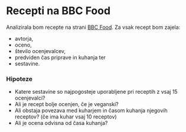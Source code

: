# Recepti na BBC Food

Analizirala bom recepte na strani [BBC Food](https://www.bbc.co.uk/food).
Za vsak recept bom zajela:
- avtorja,
- oceno,
- število ocenjevalcev,
- predviden čas priprave in kuhanja ter
- sestavine.

### Hipoteze
- Katere sestavine so najpogosteje uporabljene pri receptih z vsaj 15 ocenjevalci?
- Ali je recept bolje ocenjen, če je veganski?
- Ali obstaja povezava med kuharjem in časom kuhanja njegovih receptov? (če ima kuhar vsaj 10 receptov)
- Ali je ocena odvisna od časa kuhanja?

